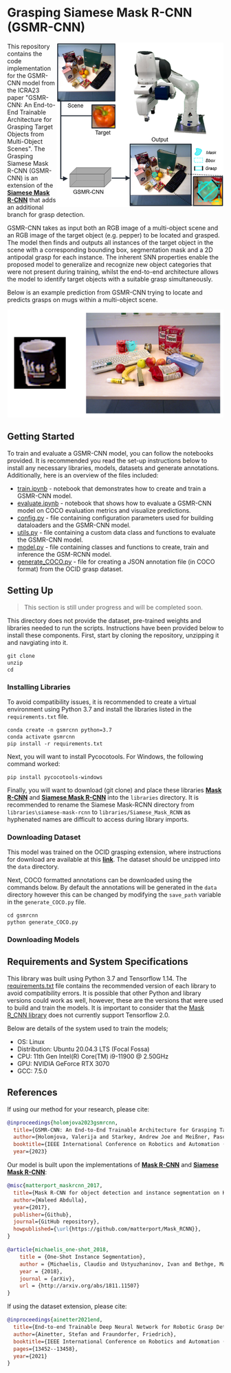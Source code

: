 # Grasping Siamese Mask R-CNN (GSMR-CNN)

<img align="right" src="assets/system.png" width="390">

This repository contains the code implementation for the GSMR-CNN model from the ICRA23 paper "GSMR-CNN: An End-to-End Trainable Architecture for Grasping Target Objects from Multi-Object Scenes". The Grasping Siamese Mask R-CNN (GSMR-CNN) is an extension of the __[Siamese Mask R-CNN](https://github.com/bethgelab/siamese-mask-rcnn)__ that adds an additional branch for grasp detection. 

GSMR-CNN takes as input both an RGB image of a multi-object scene and an RGB image of the target object (e.g. pepper) to be located and grasped. The model then finds and outputs all instances of the target object in the scene with a corresponding bounding box, segmentation mask and a 2D antipodal grasp for each instance. The inherent SNN properties enable the proposed model to generalize and recognize new object categories that were not present during training, whilst the end-to-end architecture allows the model to identify target objects with a suitable grasp simultaneously.

Below is an example prediction from GSMR-CNN trying to locate and predicts grasps on mugs within a multi-object scene.
<p align="center">
  <img src="assets/prediction_mug.png" width="800">
 </p>

## Getting Started
To train and evaluate a GSMR-CNN model, you can follow the notebooks provided. It is recommended you read the set-up instructions below to install any necessary libraries, models, datasets and generate annotations. Additionally, here is an overview of the files included:
- [train.ipynb](train.ipynb) - notebook that demonstrates how to create and train a GSMR-CNN model.
- [evaluate.ipynb](evaluate.ipynb) - notebook that shows how to evaluate a GSMR-CNN model on COCO evaluation metrics and visualize predictions.
- [config.py](gsmrcnn/config.py) - file containing configuration parameters used for building dataloaders and the GSMR-CNN model.
- [utils.py](gsmrcnn/utils.py) - file containing a custom data class and functions to evaluate the GSMR-CNN model.
- [model.py](gsmrcnn/model.py) - file containing classes and functions to create, train and inference the GSM-RCNN model. 
- [generate_COCO.py](gsmrcnn/generate_COCO.py) - file for creating a JSON annotation file (in COCO format) from the OCID grasp dataset.

## Setting Up
> This section is still under progress and will be completed soon.

This directory does not provide the dataset, pre-trained weights and libraries needed to run the scripts. Instructions have been provided below to install these components. First, start by cloning the repository, unzipping it and navgiating into it.
```
git clone 
unzip 
cd 
```

### Installing Libraries
To avoid compatibility issues, it is recommended to create a virtual environment using Python 3.7 and install the libraries listed in the `requirements.txt` file.
```
conda create -n gsmrcnn python=3.7
conda activate gsmrcnn
pip install -r requirements.txt
```

Next, you will want to install Pycocotools. For Windows, the following command worked:
```
pip install pycocotools-windows
```

Finally, you will want to download (git clone) and place these libraries __[Mask R-CNN](https://github.com/matterport/Mask_RCNN)__ and __[Siamese Mask R-CNN](https://github.com/bethgelab/siamese-mask-rcnn)__ into the `libraries` directory. It is recommended to rename the Siamese Mask-RCNN directory from `libraries\siamese-mask-rcnn` to `libraries/Siamese_Mask_RCNN` as hyphenated names are difficult to access during library imports.

### Downloading Dataset
This model was trained on the OCID grasping extension, where instructions for download are available at this __[link](https://github.com/stefan-ainetter/grasp_det_seg_cnn)__. The dataset should be unzipped into the `data` directory. 

Next, COCO formatted annotations can be downloaded using the commands below. By default the annotations will be generated in the `data` directory however this can be changed by modifying the `save_path` variable in the `generate_COCO.py` file.
```
cd gsmrcnn
python generate_COCO.py
```

### Downloading Models


## Requirements and System Specifications
This library was built using Python 3.7 and Tensorflow 1.14. The [requirements.txt](requirements.txt) file contains the recommended version of each library to avoid compatibility errors. It is possible that other Python and library versions could work as well, however, these are the versions that were used to build and train the models. It is important to consider that the [Mask R_CNN library](https://github.com/matterport/Mask_RCNN) does not currently support Tensorflow 2.0.

Below are details of the system used to train the models;
- OS: Linux
- Distribution: Ubuntu 20.04.3 LTS (Focal Fossa) 
- CPU: 11th Gen Intel(R) Core(TM) i9-11900 @ 2.50GHz
- GPU: NVIDIA GeForce RTX 3070
- GCC: 7.5.0

## References
If using our method for your research, please cite:
```bibtex
@inproceedings{holomjova2023gsmrcnn,
  title={GSMR-CNN: An End-to-End Trainable Architecture for Grasping Target Objects from Multi-Object Scenes},
  author={Holomjova, Valerija and Starkey, Andrew Joe and Meißner, Pascal},
  booktitle={IEEE International Conference on Robotics and Automation (ICRA)},
  year={2023}
```

Our model is built upon the implementations of __[Mask R-CNN](https://github.com/matterport/Mask_RCNN)__ and __[Siamese Mask R-CNN](https://github.com/bethgelab/siamese-mask-rcnn)__:
```bibtex
@misc{matterport_maskrcnn_2017,
  title={Mask R-CNN for object detection and instance segmentation on Keras and TensorFlow},
  author={Waleed Abdulla},
  year={2017},
  publisher={Github},
  journal={GitHub repository},
  howpublished={\url{https://github.com/matterport/Mask_RCNN}},
}
```
```bibtex
@article{michaelis_one-shot_2018,
    title = {One-Shot Instance Segmentation},
    author = {Michaelis, Claudio and Ustyuzhaninov, Ivan and Bethge, Matthias and Ecker, Alexander S.},
    year = {2018},
    journal = {arXiv},
    url = {http://arxiv.org/abs/1811.11507}
}
```

If using the dataset extension, please cite:
```bibtex
@inproceedings{ainetter2021end,
  title={End-to-end Trainable Deep Neural Network for Robotic Grasp Detection and Semantic Segmentation from RGB},
  author={Ainetter, Stefan and Fraundorfer, Friedrich},
  booktitle={IEEE International Conference on Robotics and Automation (ICRA)},
  pages={13452--13458},
  year={2021}
}
```
